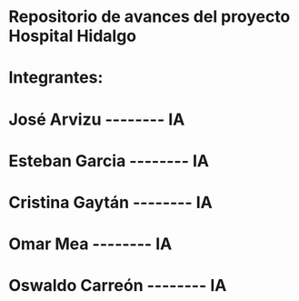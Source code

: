 # Repositorio de avances del proyecto Hospital Hidalgo
# Integrantes:

# José Arvizu 		-------- IA
# Esteban Garcia 	-------- IA
# Cristina Gaytán 	-------- IA
# Omar Mea 			-------- IA
# Oswaldo Carreón 	-------- IA